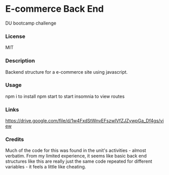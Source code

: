 # E-commerce Back End

DU bootcamp challenge

### License

MIT

### Description

Backend structure for a e-commerce site using javascript.

### Usage

npm i to install
npm start to start
insomnia to view routes

### Links

https://drive.google.com/file/d/1w4FxdStWnvEFszwIVfZJZywpGa_Df4gs/view

### Credits

Much of the code for this was found in the unit's activities - almost verbatim. From my limited experience, it seems like basic back end structures like this are really just the same code repeated for different variables - it feels a little like cheating.